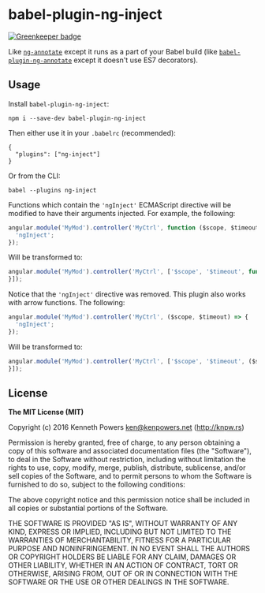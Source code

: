# babel-plugin-ng-inject

[![Greenkeeper badge](https://badges.greenkeeper.io/knpwrs/babel-plugin-ng-inject.svg)](https://greenkeeper.io/)

Like [`ng-annotate`] except it runs as a part of your Babel build (like
[`babel-plugin-ng-annotate`] except it doesn't use ES7 decorators).

## Usage

Install `babel-plugin-ng-inject`:

```
npm i --save-dev babel-plugin-ng-inject
```

Then either use it in your `.babelrc` (recommended):

```
{
  "plugins": ["ng-inject"]
}
```

Or from the CLI:

```
babel --plugins ng-inject
```

Functions which contain the `'ngInject'` ECMAScript directive will be modified
to have their arguments injected. For example, the following:

```js
angular.module('MyMod').controller('MyCtrl', function ($scope, $timeout) {
  'ngInject';
});
```

Will be transformed to:

```js
angular.module('MyMod').controller('MyCtrl', ['$scope', '$timeout', function ($scope, $timeout) {
}]);
```

Notice that the `'ngInject'` directive was removed. This plugin also works with arrow functions. The following:

```js
angular.module('MyMod').controller('MyCtrl', ($scope, $timeout) => {
  'ngInject';
});
```

Will be transformed to:

```js
angular.module('MyMod').controller('MyCtrl', ['$scope', '$timeout', ($scope, $timeout) => {
}]);
```

## License

**The MIT License (MIT)**

Copyright (c) 2016 Kenneth Powers <ken@kenpowers.net> (http://knpw.rs)

Permission is hereby granted, free of charge, to any person obtaining a copy
of this software and associated documentation files (the "Software"), to deal
in the Software without restriction, including without limitation the rights
to use, copy, modify, merge, publish, distribute, sublicense, and/or sell
copies of the Software, and to permit persons to whom the Software is
furnished to do so, subject to the following conditions:

The above copyright notice and this permission notice shall be included in
all copies or substantial portions of the Software.

THE SOFTWARE IS PROVIDED "AS IS", WITHOUT WARRANTY OF ANY KIND, EXPRESS OR
IMPLIED, INCLUDING BUT NOT LIMITED TO THE WARRANTIES OF MERCHANTABILITY,
FITNESS FOR A PARTICULAR PURPOSE AND NONINFRINGEMENT. IN NO EVENT SHALL THE
AUTHORS OR COPYRIGHT HOLDERS BE LIABLE FOR ANY CLAIM, DAMAGES OR OTHER
LIABILITY, WHETHER IN AN ACTION OF CONTRACT, TORT OR OTHERWISE, ARISING FROM,
OUT OF OR IN CONNECTION WITH THE SOFTWARE OR THE USE OR OTHER DEALINGS IN
THE SOFTWARE.

[CLI]: http://babeljs.io/docs/usage/cli/ "Babel CLI"
[Babel]: http://babeljs.io/ "Babel: The compiler for writing next generation JavaScript"
[`babel-plugin-ng-annotate`]: https://github.com/mchmielarski/babel-plugin-ng-annotate "babel-plugin-ng-annotate"
[`ng-annotate`]: https://github.com/olov/ng-annotate "ng-annotate"

